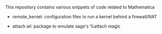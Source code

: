 This repository contains various snippets of code related to Mathematica

* remote_kernel: configuration files to run a kernel behind a firewall/NAT

* attach.wl: package to emulate sage's %attach magic

